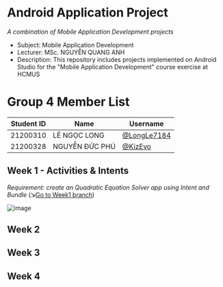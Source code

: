 # Android Application Project
_A combination of Mobile Application Development projects_
- Subject: Mobile Application Development
- Lecturer: MSc. NGUYỄN QUANG ANH
- Description: This repository includes projects implemented on Android Studio for the "Mobile Application Development" course exercise at HCMUS

# Group 4 Member List

| Student ID | Name           | Username                                     |
|------------|----------------|----------------------------------------------|
| 21200310   | LÊ NGỌC LONG   | [@LongLe7184](https://github.com/LongLe7184) |
| 21200328   | NGUYỄN ĐỨC PHÚ | [@KizEvo](https://github.com/KizEvo)         |

## Week 1 - Activities & Intents
_Requirement: create an Quadratic Equation Solver app using Intent and Bundle_
(⇲[Go to Week1 branch](https://github.com/KizEvo/android-project/tree/week1))

![image](https://github.com/user-attachments/assets/c71b26bb-e60e-4792-9a00-1eaebdb94dcd)

## Week 2
## Week 3
## Week 4
